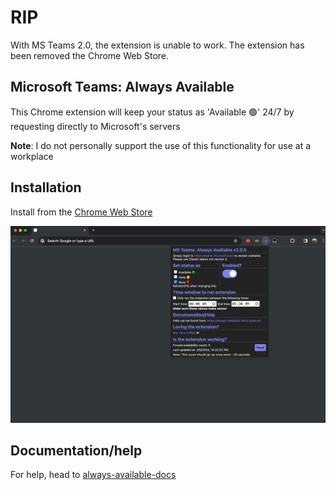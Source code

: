 # RIP 

With MS Teams 2.0, the extension is unable to work. The extension has been removed the Chrome Web Store. 

## Microsoft Teams: Always Available

This Chrome extension will keep your status as 'Available 🟢' 24/7 by requesting directly to Microsoft's servers

**Note**: I do not personally support the use of this functionality for use at a workplace

## Installation

Install from the
[Chrome Web Store](https://chrome.google.com/webstore/detail/microsoft-teams-always-av/klbhkcdmilipmdaejfmhmphbdfiofoen?hl=en)

![Alt text](example_store_1280x800.png?raw=true 'Title')

## Documentation/help

For help, head to [always-available-docs](https://always-available-docs.surge.sh/)
